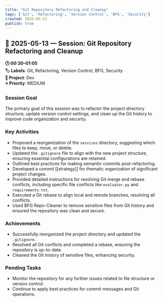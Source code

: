 ```yaml
---
title: "Git Repository Refactoring and Cleanup"
tags: ['Git', 'Refactoring', 'Version Control', 'BFG', 'Security']
created: 2025-05-13
publish: true
---
```


## 📅 2025-05-13 — Session: Git Repository Refactoring and Cleanup

**🕒 00:30–01:05**  
**🏷️ Labels**: Git, Refactoring, Version Control, BFG, Security  
**📂 Project**: Dev  
**⭐ Priority**: MEDIUM  


### Session Goal
The primary goal of this session was to refactor the project directory structure, update version control settings, and clean up the Git history to improve code organization and security.

### Key Activities
- Proposed a reorganization of the `services` directory, suggesting which files to keep, move, or delete.
- Updated the `.gitignore` file to align with the new project structure, ensuring essential configurations are retained.
- Outlined best practices for making semantic commits post-refactoring.
- Developed a commit [[strategy]] for thematic organization of significant project changes.
- Provided detailed instructions for resolving Git merge and rebase conflicts, including specific file conflicts like `evaluator.py` and `requirements.txt`.
- Executed a Git rebase to align local and remote branches, resolving all conflicts.
- Used BFG Repo-Cleaner to remove sensitive files from Git history and ensured the repository was clean and secure.

### Achievements
- Successfully reorganized the project directory and updated the `.gitignore`.
- Resolved all Git conflicts and completed a rebase, ensuring the repository is up-to-date.
- Cleaned the Git history of sensitive files, enhancing security.

### Pending Tasks
- Monitor the repository for any further issues related to file structure or version control.
- Continue to apply best practices for commit messages and Git operations.
